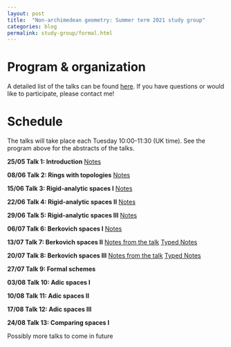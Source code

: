 ```yaml
---
layout: post
title:  "Non-archimedean geometry: Summer term 2021 study group"
categories: blog
permalink: study-group/formal.html
---
```




# Program & organization


A detailed list of the talks can be found [here](/assets/Formal_Geometry_Study_group.pdf). If you have questions or would like to participate, please contact me!
 


# Schedule

The talks will take place each Tuesday 10:00-11:30 (UK time). See the program above for the abstracts of the talks.

**25/05 Talk 1: Introduction**
[Notes](/assets/NAG_1.pdf)

**08/06 Talk 2: Rings with topologies**
[Notes](/assets/NAG_2.pdf)

**15/06 Talk 3: Rigid-analytic spaces I**
[Notes](/assets/NAG_3.pdf)

**22/06 Talk 4: Rigid-analytic spaces II**
[Notes](/assets/NAG_4.pdf)

**29/06 Talk 5: Rigid-analytic spaces III**
[Notes](/assets/NAG_5.pdf)

**06/07 Talk 6: Berkovich spaces I**
[Notes](/assets/NAG_6.pdf)

**13/07 Talk 7: Berkovich spaces II**
[Notes from the talk](/assets/NAG_7A.pdf) [Typed Notes](/assets/NAG_7B.pdf)

**20/07 Talk 8: Berkovich spaces III**
[Notes from the talk](/assets/NAG_8A.pdf) [Typed Notes](/assets/NAG_8B.pdf)

**27/07 Talk 9: Formal schemes**

**03/08 Talk 10: Adic spaces I**

**10/08 Talk 11: Adic spaces II**

**17/08 Talk 12: Adic spaces III**

**24/08 Talk 13: Comparing spaces I**

Possibly more talks to come in future